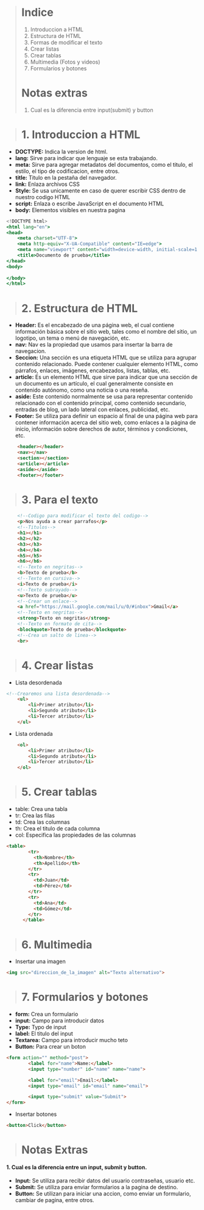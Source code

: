 > # Indice
> 1. Introduccion a HTML
> 2. Estructura de HTML
> 3. Formas de modificar el texto
> 4. Crear listas
> 5. Crear tablas
> 6. Multimedia (Fotos y videos)
> 7. Formularios y botones
> # Notas extras
> 1. Cual es la diferencia entre input(submit) y button

> # 1. Introduccion a HTML
- **DOCTYPE:** Indica la version de html.
- **lang:** Sirve para indicar que lenguaje se esta trabajando.
- **meta:** Sirve para agregar metadatos del documentos, como el titulo, el estilo, el tipo de codificacion, entre otros.
- **title:** Titulo en la pestaña del navegador.
- **link:** Enlaza archivos CSS
- **Style:** Se usa unicamente en caso de querer escribir CSS dentro de nuestro codigo HTML
- **script:** Enlaza o escribe JavaScript en el documento HTML
- **body:** Elementos visibles en nuestra pagina
```jsx
<!DOCTYPE html>
<html lang="en">
<head>
    <meta charset="UTF-8">
    <meta http-equiv="X-UA-Compatible" content="IE=edge">
    <meta name="viewport" content="width=device-width, initial-scale=1.0">
    <title>Documento de prueba</title>
</head>
<body>
    
</body>
</html>
```
> # 2. Estructura de HTML
- **Header:** Es el encabezado de una página web, el cual contiene información básica sobre el sitio web, tales como el nombre del sitio, un logotipo, un tema o menú de navegación, etc.
- **nav:** Nav es la propiedad que usamos para insertar la barra de navegacion.
- **Seccion:** Una sección es una etiqueta HTML que se utiliza para agrupar contenido relacionado. Puede contener cualquier elemento HTML, como párrafos, enlaces, imágenes, encabezados, listas, tablas, etc.
- **article:** Es un elemento HTML que sirve para indicar que una sección de un documento es un artículo, el cual generalmente consiste en contenido autónomo, como una noticia o una reseña.
- **aside:** Este contenido normalmente se usa para representar contenido relacionado con el contenido principal, como contenido secundario, entradas de blog, un lado lateral con enlaces, publicidad, etc.
- **Footer:** Se utiliza para definir un espacio al final de una página web para contener información acerca del sitio web, como enlaces a la página de inicio, información sobre derechos de autor, términos y condiciones, etc.
```html
    <header></header>
    <nav></nav>
    <section></section>
    <article></article>
    <aside></aside>
    <footer></footer>
```


> # 3. Para el texto
```html
    <!--Codigo para modificar el texto del codigo-->
    <p>Nos ayuda a crear parrafos</p>
    <!--Titulos-->
    <h1></h1>
    <h2></h2>
    <h3></h3>
    <h4></h4>
    <h5></h5>
    <h6></h6>
    <!--Texto en negritas-->
    <b>Texto de prueba</b>
    <!--Texto en cursiva-->
    <i>Texto de prueba</i>
    <!--Texto subrayado-->
    <u>Texto de prueba</u>
    <!--Crear un enlace-->
    <a href="https://mail.google.com/mail/u/0/#inbox">Gmail</a>
    <!--Texto en negritas-->
    <strong>Texto en negritas</strong>
    <!--Texto en formato de cita-->
    <blockquote>Texto de prueba</blockquote>
    <!--Crea un salto de linea-->
    <br>
```

> # 4. Crear listas
- Lista desordenada
```html
<!--Crearemos una lista desordenada-->
    <ul>
        <li>Primer atributo</li>
        <li>Segundo atributo</li>
        <li>Tercer atributo</li>
    </ul>
```
- Lista ordenada
```html
    <ol>
        <li>Primer atributo</li>
        <li>Segundo atributo</li>
        <li>Tercer atributo</li>
    </ol>
```

> # 5. Crear tablas
- table: Crea una tabla  
- tr: Crea las filas  
- td: Crea las columnas  
- th: Crea el titulo de cada columna  
- col: Especifica las propiedades de las columnas
```html
<table>
        <tr>
          <th>Nombre</th>
          <th>Apellido</th>
        </tr>
        <tr>
          <td>Juan</td>
          <td>Pérez</td>
        </tr>
        <tr>
          <td>Ana</td>
          <td>Gómez</td>
        </tr>
      </table>
```
> # 6. Multimedia
- Insertar una imagen
```html
<img src="direccion_de_la_imagen" alt="Texto alternativo">
```
> # 7. Formularios y botones
- **form:** Crea un formulario
- **input:** Campo para introducir datos
- **Type:** Typo de input
- **label:** El titulo del input
- **Textarea:** Campo para introducir mucho teto
- **Button:** Para crear un boton 
```html
<form action="" method="post">
        <label for="name">Name:</label>
        <input type="number" id="name" name="name">

        <label for="email">Email:</label>
        <input type="email" id="email" name="email">

        <input type="submit" value="Submit">
</form>
```
- Insertar botones
```html
<button>Click</button>
```


> # Notas Extras
#### 1. Cual es la diferencia entre un input, submit y button.
- **Input:** Se utiliza para recibir datos del usuario contraseñas, usuario etc.
- **Submit:** Se utiliza para enviar formularios a la pagina de destino.
- **Button:** Se utilizan para iniciar una accion, como enviar un formulario, cambiar de pagina, entre otros.











